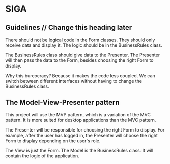 # SIGA


## Guidelines // Change this heading later

There should not be logical code in the Form classes. They should only receive data and display it. The logic should be in the BusinessRules class.

The BusinessRules class should give data to the Presenter. 
The Presenter will then pass the data to the Form, besides choosing the right Form to display.

Why this bureocracy? Because it makes the code less coupled. We can switch between different interfaces without having to change the BusinessRules class.

## The Model-View-Presenter pattern
This project will use the MVP pattern, which is a variation of the MVC pattern. It is more suited for desktop applications than the MVC pattern.

The Presenter will be responsible for choosing the right Form to display.
For example, after the user has logged in, the Presenter will choose the right Form to display depending on the user's role.

The View is just the Form.
The Model is the BusinessRules class. It will contain the logic of the application.